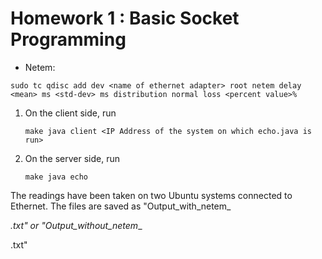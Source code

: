 # Homework 1 : Basic Socket Programming

* Netem:

`sudo tc qdisc add dev <name of ethernet adapter> root netem delay <mean> ms <std-dev> ms distribution normal loss <percent value>%`

1. On the client side, run
	
	`make
	java client <IP Address of the system on which echo.java is run>`

2. On the server side, run
	
	`make
	java echo`

The readings have been taken on two Ubuntu systems connected to Ethernet.
The files are saved as "Output_with_netem_<T>_<P>.txt" or "Output_without_netem_<T>_<P>.txt"		
